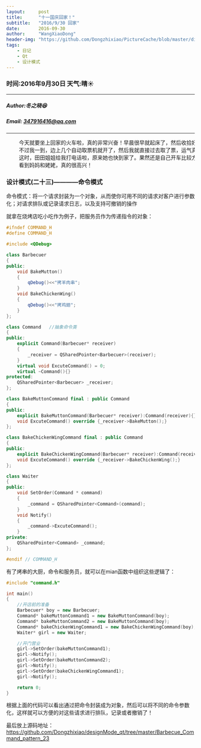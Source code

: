 ```yaml
---
layout:     post
title:      "十一国庆回家！"
subtitle:   "2016/9/30 回家"
date:       2016-09-30
author:     "WangXiaoDong"
header-img: "https://github.com/Dongzhixiao/PictureCache/blob/master/diaryPic/20160930.jpg?raw=true"
tags:
    - 日记
    - Qt
    - 设计模式
---
```


### 时间:2016年9月30日 天气:晴:sunny:
-----
#####   Author:冬之晓:laughing:
#####   Email: 347916416@qq.com
----------

<pre>
    今天就要坐上回家的火车啦，真的非常兴奋！早晨很早就起床了，然后收拾好东西，就来的了高铁站。发现领票的人排队好长！
    不过我一到，边上几个自动取票机就开了，然后我就直接过去取了票，运气真好！在火车上，没事干，就打开《C++ primer》看了一会。
    这时，田田姐姐给我打电话啦，原来她也快到家了。果然还是自己开车比较方便呀！下午，听说我要回家，姥姥和妈妈都过过来接我了！
    看到妈妈和姥姥，真的很高兴！
</pre>

### 设计模式(二十三)————命令模式

命令模式：将一个请求封装为一个对象，从而使你可用不同的请求对客户进行参数化；对请求排队或记录请求日志，以及支持可撤销的操作

就拿在烧烤店吃小吃作为例子，把服务员作为传递指令的对象：

```C++
#ifndef COMMAND_H
#define COMMAND_H

#include <QDebug>

class Barbecuer
{
public:
    void BakeMutton()
    {
        qDebug()<<"拷羊肉串";
    }
    void BakeChickenWing()
    {
        qDebug()<<"拷鸡翅";
    }
};

class Command   //抽象命令类
{
public:
    explicit Command(Barbecuer* receiver)
    {
        _receiver = QSharedPointer<Barbecuer>(receiver);
    }
    virtual void ExcuteCommand() = 0;
    virtual ~Command(){}
protected:
    QSharedPointer<Barbecuer> _receiver;
};

class BakeMuttonCommand final : public Command
{
public:
    explicit BakeMuttonCommand(Barbecuer* receiver):Command(receiver){}
    void ExcuteCommand() override {_receiver->BakeMutton();}
};

class BakeChickenWingCommand final : public Command
{
public:
    explicit BakeChickenWingCommand(Barbecuer* receiver):Command(receiver){}
    void ExcuteCommand() override {_receiver->BakeChickenWing();}
};

class Waiter
{
public:
    void SetOrder(Command * command)
    {
        _command = QSharedPointer<Command>(command);
    }
    void Notify()
    {
        _command->ExcuteCommand();
    }
private:
    QSharedPointer<Command> _command;
};

#endif // COMMAND_H
```

有了烤串的大厨，命令和服务员，就可以在mian函数中组织这些逻辑了：

```C++
#include "command.h"

int main()
{
    //开店前的准备
    Barbecuer* boy = new Barbecuer;
    Command* bakeMuttonCommand1 = new BakeMuttonCommand(boy);
    Command* bakeMuttonCommand2 = new BakeMuttonCommand(boy);
    Command* bakeChickenWingCommand1 = new BakeChickenWingCommand(boy);
    Waiter* girl = new Waiter;

    //开门营业
    girl->SetOrder(bakeMuttonCommand1);
    girl->Notify();
    girl->SetOrder(bakeMuttonCommand2);
    girl->Notify();
    girl->SetOrder(bakeChickenWingCommand1);
    girl->Notify();

    return 0;
}
```

根据上面的代码可以看出通过把命令封装成为对象，然后可以将不同的命令参数化，这样就可以方便的对这些请求进行排队，记录或者撤销了！

最后放上源码地址：https://github.com/Dongzhixiao/designMode_qt/tree/master/Barbecue_Command_pattern_23